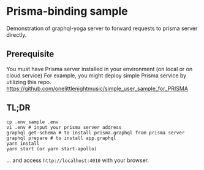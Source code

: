 # Prisma-binding sample

Demonstration of graphql-yoga server to forward requests to prisma server directly.

## Prerequisite

You must have Prisma server installed in your environment (on local or on cloud service)
For example, you might deploy simple Prisma service by utilizing this repo.
https://github.com/onelittlenightmusic/simple_user_sample_for_PRISMA

## TL;DR

```
cp .env_sample .env
vi .env # input your prisma server address
graphql get-schema # to install prisma.graphql from prisma server
graphql prepare # to install app.graphql
yarn install
yarn start (or yarn start-apollo)
```

... and access `http://localhost:4010` with your browser.